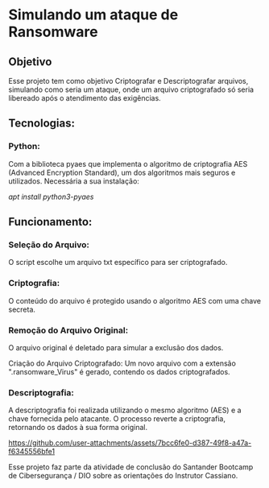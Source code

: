 # Simulando um ataque de Ransomware
## Objetivo
Esse projeto tem como objetivo Criptografar e Descriptografar arquivos, simulando como seria um ataque, onde um arquivo criptografado só seria libereado após o atendimento das exigências.

## Tecnologias:

### Python:

Com a biblioteca pyaes que implementa o algoritmo de criptografia AES (Advanced Encryption Standard), um dos algoritmos mais seguros e utilizados.
Necessária a sua instalação: 

*apt install python3-pyaes*

 ## Funcionamento:
 ### Seleção do Arquivo:
 
 O script escolhe um arquivo txt específico para ser criptografado.

### Criptografia:

O conteúdo do arquivo é protegido usando o algoritmo AES com uma chave secreta.

### Remoção do Arquivo Original: 

O arquivo original é deletado para simular a exclusão dos dados.

Criação do Arquivo Criptografado: Um novo arquivo com a extensão ".ransomware_Virus" é gerado, contendo os dados criptografados.

### Descriptografia: 

A descriptografia foi realizada utilizando o mesmo algoritmo (AES) e a chave fornecida pelo atacante. O processo reverte a criptografia, retornando os dados à sua forma original.

https://github.com/user-attachments/assets/7bcc6fe0-d387-49f8-a47a-f6345556bfe1


Esse projeto faz parte da atividade de conclusão do Santander Bootcamp de Cibersegurança / DIO sobre as orientações do Instrutor Cassiano. 
